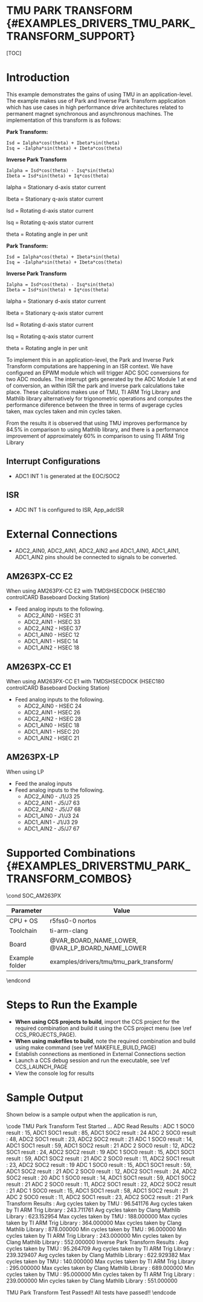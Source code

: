# TMU PARK TRANSFORM {#EXAMPLES_DRIVERS_TMU_PARK_TRANSFORM_SUPPORT}

[TOC]

# Introduction

This example demonstrates the gains of using TMU in an application-level. The example makes use of Park and Inverse Park Transform application
which has use cases in high performance drive architectures related to permanent magnet synchronous and asynchronous machines.
The implementation of this transform is as follows:

**Park Transform:**

    Isd = Ialpha*cos(theta) + Ibeta*sin(theta)
    Isq = -Ialpha*sin(theta) + Ibeta*cos(theta)

**Inverse Park Transform**

    Ialpha = Isd*cos(theta) - Isq*sin(theta)
    Ibeta = Isd*sin(theta) + Iq*cos(theta)

Ialpha = Stationary d-axis stator current

Ibeta = Stationary q-axis stator current

Isd = Rotating d-axis stator current

Isq = Rotating q-axis stator current

theta = Rotating angle in per unit

**Park Transform:**

    Isd = Ialpha*cos(theta) + Ibeta*sin(theta)
    Isq = -Ialpha*sin(theta) + Ibeta*cos(theta)

**Inverse Park Transform**

    Ialpha = Isd*cos(theta) - Isq*sin(theta)
    Ibeta = Isd*sin(theta) + Iq*cos(theta)

Ialpha = Stationary d-axis stator current

Ibeta = Stationary q-axis stator current

Isd = Rotating d-axis stator current

Isq = Rotating q-axis stator current

theta = Rotating angle in per unit

To implement this in an application-level, the Park and Inverse Park Transform computations are happening in an ISR context. We have configured an EPWM module which will trigger ADC
SOC conversions for two ADC modules. The interrupt gets generated by the ADC Module 1 at end of conversion, an within ISR the park and inverse park calculations take place. These calculations
makes use of TMU, TI ARM Trig Library and Mathlib library alternatively for trigonometric operations and computes the performance diiference between the three in terms of avgerage cycles taken,
max cycles taken and min cycles taken.

From the results it is observed that using TMU improves performance by 84.5% in comparison to using Mathlib library, and there is a performance improvement of approximately 60%
in comparison to using TI ARM Trig Library

## Interrupt Configurations
 - ADC1 INT 1 is generated at the EOC/SOC2

## ISR
 - ADC INT 1 is configured to ISR, App_adcISR

 # External Connections
- ADC2_AIN0, ADC2_AIN1, ADC2_AIN2 and ADC1_AIN0, ADC1_AIN1, ADC1_AIN2 pins should be connected to signals to be converted.

## AM263PX-CC E2
When using AM263PX-CC E2 with TMDSHSECDOCK (HSEC180 controlCARD Baseboard Docking Station)
- Feed analog inputs to the following.
    - ADC2_AIN0 - HSEC 31
    - ADC2_AIN1 - HSEC 33
    - ADC2_AIN2 - HSEC 37
    - ADC1_AIN0 - HSEC 12
    - ADC1_AIN1 - HSEC 14
    - ADC1_AIN2 - HSEC 18

## AM263PX-CC E1
When using AM263PX-CC E1 with TMDSHSECDOCK (HSEC180 controlCARD Baseboard Docking Station)
- Feed analog inputs to the following.
    - ADC2_AIN0 - HSEC 24
    - ADC2_AIN1 - HSEC 26
    - ADC2_AIN2 - HSEC 28
    - ADC1_AIN0 - HSEC 18
    - ADC1_AIN1 - HSEC 20
    - ADC1_AIN2 - HSEC 21

## AM263PX-LP
When using LP
- Feed the analog inputs
- Feed analog inputs to the following.
    - ADC2_AIN0 - J1/J3 25
    - ADC2_AIN1 - J5/J7 63
    - ADC2_AIN2 - J5/J7 68
    - ADC1_AIN0 - J1/J3 24
    - ADC1_AIN1 - J1/J3 29
    - ADC1_AIN2 - J5/J7 67



# Supported Combinations {#EXAMPLES_DRIVERSTMU_PARK_TRANSFORM_COMBOS}

\cond SOC_AM263PX

 Parameter      | Value
 ---------------|-----------
 CPU + OS       | r5fss0-0 nortos
 Toolchain      | ti-arm-clang
 Board          | @VAR_BOARD_NAME_LOWER, @VAR_LP_BOARD_NAME_LOWER
 Example folder | examples/drivers/tmu/tmu_park_transform/

\endcond

# Steps to Run the Example

- **When using CCS projects to build**, import the CCS project for the required combination
  and build it using the CCS project menu (see \ref CCS_PROJECTS_PAGE).
- **When using makefiles to build**, note the required combination and build using
  make command (see \ref MAKEFILE_BUILD_PAGE)
- Establish connections as mentioned in External Connections section
- Launch a CCS debug session and run the executable, see \ref CCS_LAUNCH_PAGE
- View the console log for results


# Sample Output

Shown below is a sample output when the application is run,

\code
TMU Park Transform Test Started ...
ADC Read Results :
ADC 1 SOC0 result : 15, ADC1 SOC1 result : 85, ADC1 SOC2 result : 24
ADC 2 SOC0 result : 48, ADC2 SOC1 result : 23, ADC2 SOC2 result : 21
ADC 1 SOC0 result : 14, ADC1 SOC1 result : 59, ADC1 SOC2 result : 21
ADC 2 SOC0 result : 12, ADC2 SOC1 result : 24, ADC2 SOC2 result : 19
ADC 1 SOC0 result : 15, ADC1 SOC1 result : 59, ADC1 SOC2 result : 21
ADC 2 SOC0 result : 11, ADC2 SOC1 result : 23, ADC2 SOC2 result : 19
ADC 1 SOC0 result : 15, ADC1 SOC1 result : 59, ADC1 SOC2 result : 21
ADC 2 SOC0 result : 12, ADC2 SOC1 result : 24, ADC2 SOC2 result : 20
ADC 1 SOC0 result : 14, ADC1 SOC1 result : 59, ADC1 SOC2 result : 21
ADC 2 SOC0 result : 11, ADC2 SOC1 result : 22, ADC2 SOC2 result : 21
ADC 1 SOC0 result : 15, ADC1 SOC1 result : 58, ADC1 SOC2 result : 21
ADC 2 SOC0 result : 11, ADC2 SOC1 result : 23, ADC2 SOC2 result : 21
Park Transform Results :
Avg cycles taken by TMU : 96.541176
Avg cycles taken by TI ARM Trig Library : 243.711761
Avg cycles taken by Clang Mathlib Library : 623.152954
Max cycles taken by TMU : 188.000000
Max cycles taken by TI ARM Trig Library : 364.000000
Max cycles taken by Clang Mathlib Library : 878.000000
Min cycles taken by TMU : 96.000000
Min cycles taken by TI ARM Trig Library : 243.000000
Min cycles taken by Clang Mathlib Library : 552.000000
Inverse Park Transform Results :
Avg cycles taken by TMU : 95.264709
Avg cycles taken by TI ARM Trig Library : 239.329407
Avg cycles taken by Clang Mathlib Library : 622.929382
Max cycles taken by TMU : 140.000000
Max cycles taken by TI ARM Trig Library : 295.000000
Max cycles taken by Clang Mathlib Library : 689.000000
Min cycles taken by TMU : 95.000000
Min cycles taken by TI ARM Trig Library : 239.000000
Min cycles taken by Clang Mathlib Library : 551.000000

TMU Park Transform Test Passed!!
All tests have passed!!
\endcode

